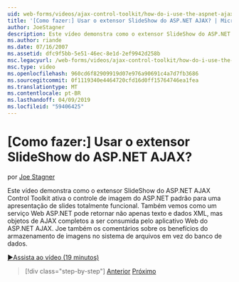 ```yaml
---
uid: web-forms/videos/ajax-control-toolkit/how-do-i-use-the-aspnet-ajax-slideshow-extender
title: '[Como fazer:] Usar o extensor SlideShow do ASP.NET AJAX? | Microsoft Docs'
author: JoeStagner
description: Este vídeo demonstra como o extensor SlideShow do ASP.NET AJAX Control Toolkit ativa o controle de imagem do ASP.NET padrão para um sl totalmente funcional...
ms.author: riande
ms.date: 07/16/2007
ms.assetid: dfc9f5bb-5e51-46ec-8e1d-2ef9942d258b
msc.legacyurl: /web-forms/videos/ajax-control-toolkit/how-do-i-use-the-aspnet-ajax-slideshow-extender
msc.type: video
ms.openlocfilehash: 960cd6f82909919d07e976a90691c4a7d7fb3686
ms.sourcegitcommit: 0f1119340e4464720cfd16d0ff15764746ea1fea
ms.translationtype: MT
ms.contentlocale: pt-BR
ms.lasthandoff: 04/09/2019
ms.locfileid: "59406425"
---
```

# <a name="how-do-i-use-the-aspnet-ajax-slideshow-extender"></a>[Como fazer:] Usar o extensor SlideShow do ASP.NET AJAX?

por [Joe Stagner](https://github.com/JoeStagner)

Este vídeo demonstra como o extensor SlideShow do ASP.NET AJAX Control Toolkit ativa o controle de imagem do ASP.NET padrão para uma apresentação de slides totalmente funcional. Também vemos como um serviço Web ASP.NET pode retornar não apenas texto e dados XML, mas objetos de AJAX completos a ser consumida pelo aplicativo Web do ASP.NET AJAX. Joe também os comentários sobre os benefícios do armazenamento de imagens no sistema de arquivos em vez do banco de dados.

[&#9654;Assista ao vídeo (19 minutos)](https://channel9.msdn.com/Blogs/ASP-NET-Site-Videos/how-do-i-use-the-aspnet-ajax-slideshow-extender)

> [!div class="step-by-step"]
> [Anterior](how-do-i-use-the-aspnet-ajax-tabs-control.md)
> [Próximo](how-do-i-use-the-aspnet-ajax-updatepanelanimation-extender.md)
